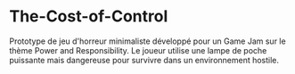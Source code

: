 # The-Cost-of-Control
Prototype de jeu d'horreur minimaliste développé pour un Game Jam sur le thème Power and Responsibility. Le joueur utilise une lampe de poche puissante mais dangereuse pour survivre dans un environnement hostile.
